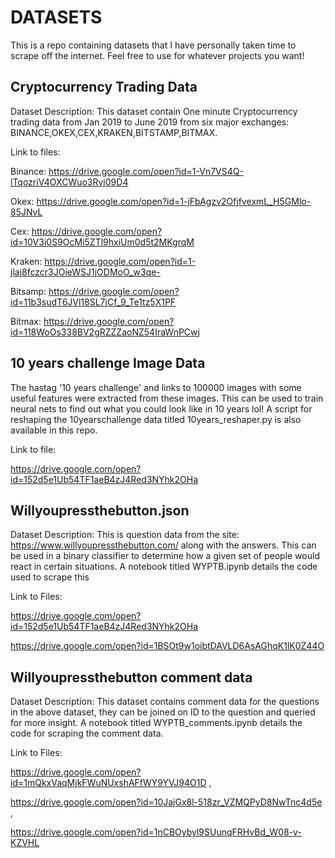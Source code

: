 # DATASETS
This is a repo containing datasets that I have personally taken time to scrape off the internet. Feel free to use for whatever projects you  want!

## Cryptocurrency Trading Data
Dataset Description: This dataset contain One minute Cryptocurrency trading data from Jan 2019 to June 2019 from six major exchanges: BINANCE,OKEX,CEX,KRAKEN,BITSTAMP,BITMAX.

Link to files:

Binance: https://drive.google.com/open?id=1-Vn7VS4Q-lTqozriV4OXCWuo3Rvj09D4 




Okex: https://drive.google.com/open?id=1-jFbAgzv2OfjfvexmL_H5GMlo-85JNvL




Cex: https://drive.google.com/open?id=10V3i0S9OcMi5ZTl9hxiUm0d5t2MKgrqM




Kraken: https://drive.google.com/open?id=1-jlaj8fczcr3JOieWSJ1jODMoO_w3qe-




Bitsamp: https://drive.google.com/open?id=11b3sudT6JVl18SL7jCf_9_Te1tz5X1PF




Bitmax: https://drive.google.com/open?id=118WoOs338BV2gRZZZaoNZ54IraWnPCwj

## 10 years challenge Image Data
The hastag '10 years challenge' and links to 100000 images with some useful features were extracted from these images. This can be used to train neural nets to find out what you could look like in 10 years lol! A script for reshaping the 10yearschallenge data titled 10years_reshaper.py  is also available in this repo.

Link to file:

https://drive.google.com/open?id=152d5e1Ub54TF1aeB4zJ4Red3NYhk2OHa


## Willyoupressthebutton.json
Dataset Description:
This is question data from the site: https://www.willyoupressthebutton.com/ along with the answers. This can be used in a binary classifier to determine how a given set of people would react in certain situations. A notebook titled WYPTB.ipynb details the code used to scrape this

Link to Files: 

https://drive.google.com/open?id=152d5e1Ub54TF1aeB4zJ4Red3NYhk2OHa

https://drive.google.com/open?id=1BSOt9w1oibtDAVLD6AsAGhqK1lK0Z44O


## Willyoupressthebutton comment data
Dataset Description: This dataset contains comment data for the questions in the above dataset, they can be joined on ID to the question and queried for more insight. A notebook titled WYPTB_comments.ipynb details the code for scraping the comment data.

Link to Files: 

https://drive.google.com/open?id=1mQkxVaqMjkFWuNUxshAFfWY9YVJ94O1D , 

https://drive.google.com/open?id=10JajGx8l-518zr_VZMQPyD8NwTnc4d5e , 

https://drive.google.com/open?id=1nCBOybyl9SUunqFRHvBd_W08-v-KZVHL
